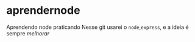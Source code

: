# aprendernode
Aprendendo node praticando
Nesse git usarei o `node`,`express`, e a ideia é sempre *melhorar*
